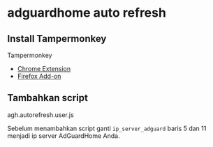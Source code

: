 # adguardhome auto refresh

## Install Tampermonkey
Tampermonkey 
- [Chrome Extension](https://chrome.google.com/webstore/detail/tampermonkey/dhdgffkkebhmkfjojejmpbldmpobfkfo)
- [Firefox Add-on](https://addons.mozilla.org/en-US/firefox/addon/tampermonkey/)

## Tambahkan script

agh.autorefresh.user.js

Sebelum menambahkan script ganti `ip_server_adguard` baris 5 dan 11 menjadi ip server AdGuardHome Anda.
